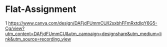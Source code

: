 # Flat-Assignment
1
https://www.canva.com/design/DAFjdFUmmCU/l2sxbhFFmRxtdlqY6G5-Cg/view?utm_content=DAFjdFUmmCU&utm_campaign=designshare&utm_medium=link&utm_source=recording_view
